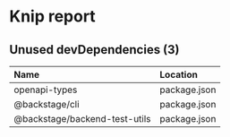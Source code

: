 # Knip report

## Unused devDependencies (3)

| Name                          | Location     |
|:------------------------------|:-------------|
| openapi-types                 | package.json |
| @backstage/cli                | package.json |
| @backstage/backend-test-utils | package.json |

